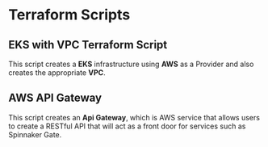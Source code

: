 # Terraform Scripts


## EKS with VPC Terraform Script

This script creates a **EKS** infrastructure using **AWS** as a Provider and also creates the appropriate **VPC**.  

## AWS API Gateway

This script creates an **Api Gateway**, which is AWS service that allows users to create a RESTful API that will act as a front door for services such as Spinnaker Gate.
